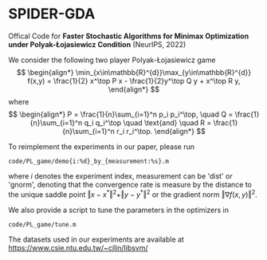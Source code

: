 # SPIDER-GDA

Offical Code for **Faster Stochastic Algorithms for Minimax Optimization
under Polyak-Łojasiewicz Condition** (NeurIPS, 2022)

We consider the following two player Polyak-Łojasiewicz game 
$$
\begin{align*}
\min_{x\in\mathbb{R}^{d}}\max_{y\in\mathbb{R}^{d}} f(x,y) = \frac{1}{2} x^\top P x  - \frac{1}{2}y^\top Q  y + x^\top R  y,
\end{align*}
$$
where
$$
\begin{align*}
P = \frac{1}{n}\sum_{i=1}^n p_i p_i^\top, \quad
Q = \frac{1}{n}\sum_{i=1}^n q_i q_i^\top \quad \text{and} \quad
R = \frac{1}{n}\sum_{i=1}^n r_i r_i^\top.
\end{align*}
$$

To reimplement the experiments in our paper, please run 

```
code/PL_game/demo{i:%d}_by_{measurement:%s}.m
```
where $i$ denotes the experiment index, measurement can be 'dist' or 'gnorm', denoting that the convergence rate is measure by the distance to the unique saddle point $\Vert x - x^{\ast} \Vert^2 + \Vert y - y^{\ast} \Vert^2$ or the gradient norm $\Vert \nabla f(x,y) \Vert^2$.

We also provide a script to tune the parameters in the optimizers in

```
code/PL_game/tune.m
```

The datasets used in our experiments are available at https://www.csie.ntu.edu.tw/~cjlin/libsvm/
